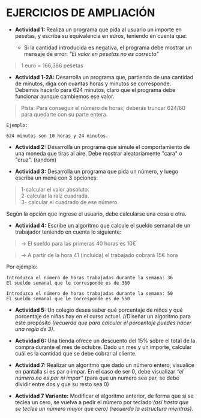 # EJERCICIOS DE AMPLIACIÓN

* **Actividad 1:** Realiza un programa que pida al usuario un importe en pesetas, y escriba su equivalencia en euros, teniendo en cuenta que:

  - Si la cantidad introducida es negativa, el programa debe mostrar un mensaje de error: *"El valor en pesetas no es correcto"*
>1 euro = 166,386 pesetas

* **Actividad 1-2A:** Desarrolla un programa que, partiendo de una cantidad de minutos, diga con cuantas horas y minutos se corresponde. Debemos hacerlo para 624 minutos, claro que el programa debe funcionar aunque cambiemos ese valor. 
>Pista: Para conseguir el número de horas, deberás truncar 624/60 para quedarte con su parte entera.

````
Ejemplo: 

624 minutos son 10 horas y 24 minutos.
````

* **Actividad 2:** Desarrolla un programa que simule el comportamiento de una moneda que tiras al aire. Debe mostrar aleatoriamente "cara" o "cruz". (random)

* **Actividad 3:** Desarrolla un programa que pida un número, y luego escriba un menú con 3 opciones:
>1-calcular el valor absoluto.<br>
2-calcular la raíz cuadrada.<br>
3- calcular el cuadrado de ese número. 

Según la opción que ingrese el usuario, debe calcularse una cosa u otra.

* **Actividad 4:** Escribe un algoritmo que calcule el sueldo semanal de un trabajador teniendo en cuenta lo siguiente:

>-> El sueldo para las primeras 40 horas es 10€

>-> A partir de la hora 41 (incluida) el trabajado cobrará 15€ hora

Por ejemplo:
````
Introduzca el número de horas trabajadas durante la semana: 36
El sueldo semanal que le corresponde es de 360
````
````
Introduzca el número de horas trabajadas durante la semana: 50
El sueldo semanal que le corresponde es de 550
````

* **Actividad 5:** Un colegio desea saber qué porcentaje de niños y qué porcentaje de niñas hay en el curso actual.
	//Diseñar un algoritmo para este propósito *(recuerda que para calcular el porcentaje puedes hacer una regla de 3)*.

* **Actividad 6:** Una tienda ofrece un descuento del 15% sobre el total de la compra durante el mes de octubre. Dado un mes y un importe, calcular cuál es la cantidad que se debe cobrar al cliente.

* **Actividad 7:** Realizar un algoritmo que dado un número entero, visualice en pantalla si es par o impar. En el caso de ser 0, debe visualizar *“el número no es par ni impar”* (para que un numero sea par, se debe dividir entre dos y que su resto sea 0)
  
* **Actividad 7 Variante:** Modificar el algoritmo anterior, de forma que si se teclea un cero, se vuelva a pedir el número por teclado *(así hasta que se teclee un número mayor que cero) (recuerda la estructura mientras).* 


